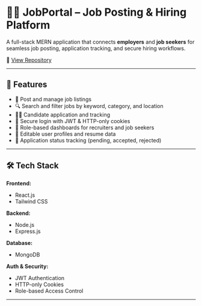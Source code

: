 # 🧑‍💼 JobPortal – Job Posting & Hiring Platform

A full-stack MERN application that connects **employers** and **job seekers** for seamless job posting, application tracking, and secure hiring workflows.


📂 [View Repository](https://github.com/lakshanravi/Job_portal)

---

## 🚀 Features

- 📝 Post and manage job listings
- 🔍 Search and filter jobs by keyword, category, and location
- 👨‍💻 Candidate application and tracking
- 🔐 Secure login with JWT & HTTP-only cookies
- 👥 Role-based dashboards for recruiters and job seekers
- 📄 Editable user profiles and resume data
- 💬 Application status tracking (pending, accepted, rejected)

---

## 🛠️ Tech Stack

**Frontend:**
- React.js
- Tailwind CSS

**Backend:**
- Node.js
- Express.js

**Database:**
- MongoDB

**Auth & Security:**
- JWT Authentication
- HTTP-only Cookies
- Role-based Access Control

---


